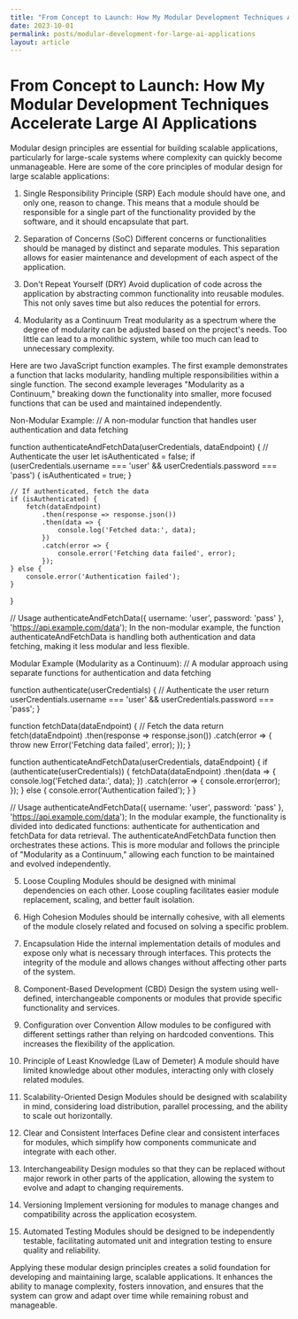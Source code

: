 ```yaml
---
title: "From Concept to Launch: How My Modular Development Techniques Accelerate Large AI Applications"
date: 2023-10-01
permalink: posts/modular-development-for-large-ai-applications
layout: article
---
```


# From Concept to Launch: How My Modular Development Techniques Accelerate Large AI Applications

Modular design principles are essential for building scalable applications, particularly for large-scale systems where complexity can quickly become unmanageable. Here are some of the core principles of modular design for large scalable applications:

1. Single Responsibility Principle (SRP)
   Each module should have one, and only one, reason to change. This means that a module should be responsible for a single part of the functionality provided by the software, and it should encapsulate that part.

2. Separation of Concerns (SoC)
   Different concerns or functionalities should be managed by distinct and separate modules. This separation allows for easier maintenance and development of each aspect of the application.

3. Don't Repeat Yourself (DRY)
   Avoid duplication of code across the application by abstracting common functionality into reusable modules. This not only saves time but also reduces the potential for errors.

4. Modularity as a Continuum
   Treat modularity as a spectrum where the degree of modularity can be adjusted based on the project's needs. Too little can lead to a monolithic system, while too much can lead to unnecessary complexity.

Here are two JavaScript function examples. The first example demonstrates a function that lacks modularity, handling multiple responsibilities within a single function. The second example leverages "Modularity as a Continuum," breaking down the functionality into smaller, more focused functions that can be used and maintained independently.

Non-Modular Example:
// A non-modular function that handles user authentication and data fetching

function authenticateAndFetchData(userCredentials, dataEndpoint) {
// Authenticate the user
let isAuthenticated = false;
if (userCredentials.username === 'user' && userCredentials.password === 'pass') {
isAuthenticated = true;
}

    // If authenticated, fetch the data
    if (isAuthenticated) {
        fetch(dataEndpoint)
            .then(response => response.json())
            .then(data => {
                console.log('Fetched data:', data);
            })
            .catch(error => {
                console.error('Fetching data failed', error);
            });
    } else {
        console.error('Authentication failed');
    }

}

// Usage
authenticateAndFetchData({ username: 'user', password: 'pass' }, 'https://api.example.com/data');
In the non-modular example, the function authenticateAndFetchData is handling both authentication and data fetching, making it less modular and less flexible.

Modular Example (Modularity as a Continuum):
// A modular approach using separate functions for authentication and data fetching

function authenticate(userCredentials) {
// Authenticate the user
return userCredentials.username === 'user' && userCredentials.password === 'pass';
}

function fetchData(dataEndpoint) {
// Fetch the data
return fetch(dataEndpoint)
.then(response => response.json())
.catch(error => {
throw new Error('Fetching data failed', error);
});
}

function authenticateAndFetchData(userCredentials, dataEndpoint) {
if (authenticate(userCredentials)) {
fetchData(dataEndpoint)
.then(data => {
console.log('Fetched data:', data);
})
.catch(error => {
console.error(error);
});
} else {
console.error('Authentication failed');
}
}

// Usage
authenticateAndFetchData({ username: 'user', password: 'pass' }, 'https://api.example.com/data');
In the modular example, the functionality is divided into dedicated functions: authenticate for authentication and fetchData for data retrieval. The authenticateAndFetchData function then orchestrates these actions. This is more modular and follows the principle of "Modularity as a Continuum," allowing each function to be maintained and evolved independently.

5. Loose Coupling
   Modules should be designed with minimal dependencies on each other. Loose coupling facilitates easier module replacement, scaling, and better fault isolation.

6. High Cohesion
   Modules should be internally cohesive, with all elements of the module closely related and focused on solving a specific problem.

7. Encapsulation
   Hide the internal implementation details of modules and expose only what is necessary through interfaces. This protects the integrity of the module and allows changes without affecting other parts of the system.

8. Component-Based Development (CBD)
   Design the system using well-defined, interchangeable components or modules that provide specific functionality and services.

9. Configuration over Convention
   Allow modules to be configured with different settings rather than relying on hardcoded conventions. This increases the flexibility of the application.

10. Principle of Least Knowledge (Law of Demeter)
    A module should have limited knowledge about other modules, interacting only with closely related modules.

11. Scalability-Oriented Design
    Modules should be designed with scalability in mind, considering load distribution, parallel processing, and the ability to scale out horizontally.

12. Clear and Consistent Interfaces
    Define clear and consistent interfaces for modules, which simplify how components communicate and integrate with each other.

13. Interchangeability
    Design modules so that they can be replaced without major rework in other parts of the application, allowing the system to evolve and adapt to changing requirements.

14. Versioning
    Implement versioning for modules to manage changes and compatibility across the application ecosystem.

15. Automated Testing
    Modules should be designed to be independently testable, facilitating automated unit and integration testing to ensure quality and reliability.

Applying these modular design principles creates a solid foundation for developing and maintaining large, scalable applications. It enhances the ability to manage complexity, fosters innovation, and ensures that the system can grow and adapt over time while remaining robust and manageable.
